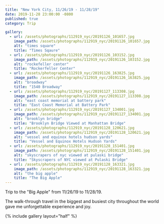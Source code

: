 ```yaml
---
title: "New York City, 11/26/19 - 11/28/19"
date: 2019-11-28 23:00:00 -0800
published: true
category: Trip

gallery:
  - url: /assets/photographs/112919_nyc/20191126_101657.jpg
    image_path: /assets/photographs/112919_nyc/20191126_101657.jpg
    alt: "times square"
    title: "Times Sqaure"
  - url: /assets/photographs/112919_nyc/20191126_103152.jpg
    image_path: /assets/photographs/112919_nyc/20191126_103152.jpg
    alt: "rockefeller center"
    title: "Rockerfeller Center"
  - url: /assets/photographs/112919_nyc/20191126_163825.jpg
    image_path: /assets/photographs/112919_nyc/20191126_163825.jpg
    alt: "broadway"
    title: "1540 Broadway"
  - url: /assets/photographs/112919_nyc/20191127_113308.jpg
    image_path: /assets/photographs/112919_nyc/20191127_113308.jpg
    alt: "east coast memorial at battery park"
    title: "East Coast Memorial at Battery Park"
  - url: /assets/photographs/112919_nyc/20191127_134001.jpg
    image_path: /assets/photographs/112919_nyc/20191127_134001.jpg
    alt: "brooklyn bridge"
    title: "Brooklyn Bridge Viewed at Manhattan Bridge"
  - url: /assets/photographs/112919_nyc/20191128_120621.jpg
    image_path: /assets/photographs/112919_nyc/20191128_120621.jpg
    alt: "vessel and equinox hotels hudson yards"
    title: "Vessel and Equinox Hotels Hudson Yards"
  - url: /assets/photographs/112919_nyc/20191128_151401.jpg
    image_path: /assets/photographs/112919_nyc/20191128_151401.jpg
    alt: "skyscrapers of nyc viewed at pulaski bridge"
    title: "Skyscrapers of NYC viewed at Pulaski Bridge"
  - url: /assets/photographs/112919_nyc/20191128_163321.jpg
    image_path: /assets/photographs/112919_nyc/20191128_163321.jpg
    alt: "the big apple"
    title: "The Big Apple"
---
```


Trip to the "Big Apple" from 11/26/19 to 11/28/19.

The walk-through travel in the biggest and busiest city throughout the world gave me unforgettable experience and joy.

{% include gallery layout="half" %}
